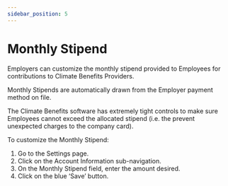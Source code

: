 ```yaml
---
sidebar_position: 5
---
```


# Monthly Stipend

Employers can customize the monthly stipend provided to Employees for contributions to Climate Benefits Providers. 

Monthly Stipends are automatically drawn from the Employer payment method on file. 

The Climate Benefits software has extremely tight controls to make sure Employees cannot exceed the allocated stipend (i.e. the prevent unexpected charges to the company card). 

To customize the Monthly Stipend:   
1. Go to the Settings page. 
2. Click on the Account Information sub-navigation. 
3. On the Monthly Stipend field, enter the amount desired.
4. Click on the blue ‘Save’ button. 
